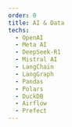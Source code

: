```yaml
---
order: 0
title: AI & Data
techs:
  - OpenAI
  - Meta AI
  - DeepSeek-R1
  - Mistral AI
  - LangChain
  - LangGraph
  - Pandas
  - Polars
  - DuckDB
  - Airflow
  - Prefect
---
```

